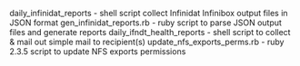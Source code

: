daily_infinidat_reports - shell script collect Infinidat Infinibox output files in JSON format
gen_infinidat_reports.rb - ruby script to parse JSON output files and generate reports
daily_ifndt_health_reports - shell script to collect & mail out simple mail to recipient(s)
update_nfs_exports_perms.rb - ruby 2.3.5 script to update NFS exports permissions
